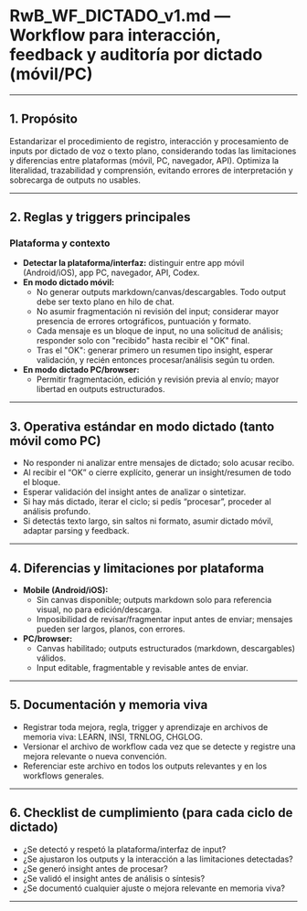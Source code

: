 # RwB_WF_DICTADO_v1.md — Workflow para interacción, feedback y auditoría por dictado (móvil/PC)

---

## 1. Propósito
Estandarizar el procedimiento de registro, interacción y procesamiento de inputs por dictado de voz o texto plano, considerando todas las limitaciones y diferencias entre plataformas (móvil, PC, navegador, API). Optimiza la literalidad, trazabilidad y comprensión, evitando errores de interpretación y sobrecarga de outputs no usables.

---

## 2. Reglas y triggers principales

### Plataforma y contexto
- **Detectar la plataforma/interfaz:** distinguir entre app móvil (Android/iOS), app PC, navegador, API, Codex.
- **En modo dictado móvil:**
  - No generar outputs markdown/canvas/descargables. Todo output debe ser texto plano en hilo de chat.
  - No asumir fragmentación ni revisión del input; considerar mayor presencia de errores ortográficos, puntuación y formato.
  - Cada mensaje es un bloque de input, no una solicitud de análisis; responder solo con "recibido" hasta recibir el "OK" final.
  - Tras el "OK": generar primero un resumen tipo insight, esperar validación, y recién entonces procesar/análisis según tu orden.
- **En modo dictado PC/browser:**
  - Permitir fragmentación, edición y revisión previa al envío; mayor libertad en outputs estructurados.

---

## 3. Operativa estándar en modo dictado (tanto móvil como PC)
- No responder ni analizar entre mensajes de dictado; solo acusar recibo.
- Al recibir el “OK” o cierre explícito, generar un insight/resumen de todo el bloque.
- Esperar validación del insight antes de analizar o sintetizar.
- Si hay más dictado, iterar el ciclo; si pedís “procesar”, proceder al análisis profundo.
- Si detectás texto largo, sin saltos ni formato, asumir dictado móvil, adaptar parsing y feedback.

---

## 4. Diferencias y limitaciones por plataforma
- **Mobile (Android/iOS):**
  - Sin canvas disponible; outputs markdown solo para referencia visual, no para edición/descarga.
  - Imposibilidad de revisar/fragmentar input antes de enviar; mensajes pueden ser largos, planos, con errores.
- **PC/browser:**
  - Canvas habilitado; outputs estructurados (markdown, descargables) válidos.
  - Input editable, fragmentable y revisable antes de enviar.

---

## 5. Documentación y memoria viva
- Registrar toda mejora, regla, trigger y aprendizaje en archivos de memoria viva: LEARN, INSI, TRNLOG, CHGLOG.
- Versionar el archivo de workflow cada vez que se detecte y registre una mejora relevante o nueva convención.
- Referenciar este archivo en todos los outputs relevantes y en los workflows generales.

---

## 6. Checklist de cumplimiento (para cada ciclo de dictado)
- ¿Se detectó y respetó la plataforma/interfaz de input?
- ¿Se ajustaron los outputs y la interacción a las limitaciones detectadas?
- ¿Se generó insight antes de procesar?
- ¿Se validó el insight antes de análisis o síntesis?
- ¿Se documentó cualquier ajuste o mejora relevante en memoria viva?

---

